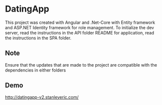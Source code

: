 # DatingApp

This project was created with Angular and .Net-Core with Entity framework and ASP.NET Identity framework for role management. To initialize the dev server, read the instructions in the API folder README for application, read the instructions in the SPA folder.


## Note

Ensure that the updates that are made to the project are compatible with the dependencies in either folders

## Demo

http://datingapp-v2.stanleyeric.com/

